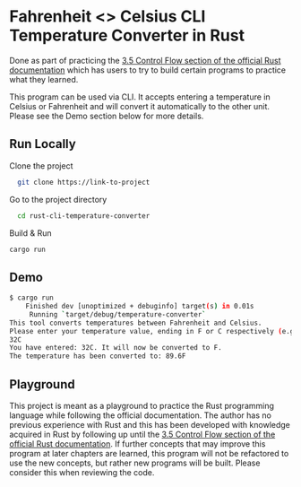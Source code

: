 
# Fahrenheit <> Celsius CLI Temperature Converter in Rust
Done as part of practicing the [3.5 Control Flow section of the official Rust documentation](https://doc.rust-lang.org/book/ch03-05-control-flow.html) which has users to try to build certain programs to practice what they learned.

This program can be used via CLI. It accepts entering a temperature in Celsius or Fahrenheit and will convert it automatically to the other unit. Please see the Demo section below for more details.

## Run Locally  

Clone the project  

~~~bash  
  git clone https://link-to-project
~~~

Go to the project directory  

~~~bash  
  cd rust-cli-temperature-converter
~~~

Build & Run 

~~~bash  
cargo run
~~~

## Demo  

~~~bash  
$ cargo run
    Finished dev [unoptimized + debuginfo] target(s) in 0.01s
     Running `target/debug/temperature-converter`
This tool converts temperatures between Fahrenheit and Celsius.
Please enter your temperature value, ending in F or C respectively (e.g., 32C, 86.6F).
32C
You have entered: 32C. It will now be converted to F.
The temperature has been converted to: 89.6F
~~~

## Playground  

This project is meant as a playground to practice the Rust programming language while following the official documentation.
The author has no previous experience with Rust and this has been developed with knowledge acquired in Rust by following up until the [3.5 Control Flow section of the official Rust documentation](https://doc.rust-lang.org/book/ch03-05-control-flow.html). 
If further concepts that may improve this program at later chapters are learned, this program will not be refactored to use the new concepts, but rather new programs will be built.
Please consider this when reviewing the code.